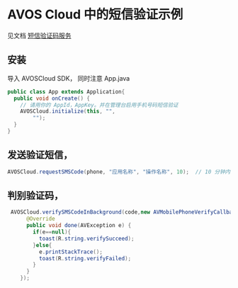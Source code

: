 # AVOS Cloud 中的短信验证示例

见文档 [短信验证码服务](https://cn.avoscloud.com/docs/android_guide.html#短信验证码服务)

## 安装
导入 AVOSCloud SDK，
同时注意 App.java
```java
public class App extends Application{
  public void onCreate() {
    // 请用你的 AppId，AppKey。并在管理台启用手机号码短信验证
    AVOSCloud.initialize(this, "",
        "");
  }
}
```

## 发送验证短信，

```java
AVOSCloud.requestSMSCode(phone, "应用名称", "操作名称", 10);  // 10 分钟内有效
```

## 判别验证码，

```java
 AVOSCloud.verifySMSCodeInBackground(code,new AVMobilePhoneVerifyCallback() {
      @Override
      public void done(AVException e) {
        if(e==null){
          toast(R.string.verifySucceed);
        }else{
          e.printStackTrace();
          toast(R.string.verifyFailed);
        }
      }
    });
```
